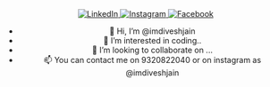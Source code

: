 <div align="center">
    <a href="https://www.linkedin.com/in/divesh-jain-72a879202/">
        <img src="https://img.shields.io/badge/LinkedIn-0077B5?style=for-the-badge&logo=linkedin&logoColor=white" alt="LinkedIn"/>
        <a href="https://www.instagram.com/itzzz_divesh?igsh=aXZ4Y3FzN256Y3du">
        <img src="https://img.shields.io/badge/Instagram-E4405F?style=for-the-badge&logo=instagram&logoColor=white" alt="Instagram"/>
    <a href="https://www.facebook.com/imdiveshjain?mibextid=ZbWKwL">
        <img src="https://img.shields.io/badge/Facebook-1877F2?style=for-the-badge&logo=facebook&logoColor=white" alt="Facebook"/>
    </a>


- 👋 Hi, I’m @imdiveshjain
- 👀 I’m interested in coding..
- 💞️ I’m looking to collaborate on ...
- 📫 You can contact me on 9320822040 or on instagram as  @imdiveshjain

<!---
imdiveshjain/imdiveshjain is a ✨ special ✨ repository because its `README.md` (this file) appears on your GitHub profile.
You can click the Preview link to take a look at your changes.
--->

